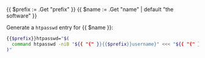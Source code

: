 {{ $prefix := .Get "prefix" }}
{{ $name := .Get "name" | default "the software" }}

Generate a `htpasswd` entry for {{ $name }}:

```bash
{{$prefix}}htpasswd="$(
  command htpasswd -niB "${{ "{" }}{{$prefix}}username}" <<< "${{ "{" }}{{$prefix}}password}"
)"
```
